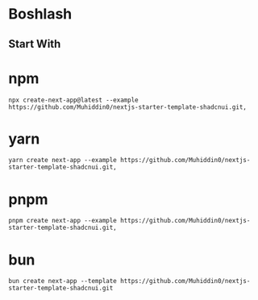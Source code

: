 # Boshlash

## Start With

# npm

```
npx create-next-app@latest --example https://github.com/Muhiddin0/nextjs-starter-template-shadcnui.git,
```

# yarn

```
yarn create next-app --example https://github.com/Muhiddin0/nextjs-starter-template-shadcnui.git,
```

# pnpm

```
pnpm create next-app --example https://github.com/Muhiddin0/nextjs-starter-template-shadcnui.git,
```

# bun

```
bun create next-app --template https://github.com/Muhiddin0/nextjs-starter-template-shadcnui.git
```
